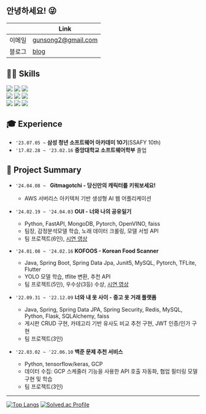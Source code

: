 ## 안녕하세요! 😜
|                     | Link                                                                                                                       |
|---------------------|----------------------------------------------------------------------------------------------------------------------------|
| 이메일              | gunsong2@gmail.com                                                                                                         |
| 블로그              | [blog](https://singasongah.tistory.com/)                                                                  |

## 👨‍💻 Skills
<img src="https://img.shields.io/badge/Java-181717?style=for-the-badge&logo=OpenJdk&logoColor=white"/> <img src="https://img.shields.io/badge/Spring-6DB33F?style=for-the-badge&logo=Spring&logoColor=white"/> <img src="https://img.shields.io/badge/MySQL-4479A1?style=for-the-badge&logo=MySQL&logoColor=white"/>
<br>
<img src="https://img.shields.io/badge/Python-3776AB?style=for-the-badge&logo=Python&logoColor=white"/> <img src="https://img.shields.io/badge/FastAPI-009688?style=for-the-badge&logo=fastapi&logoColor=white"/> <img src="https://img.shields.io/badge/Pytorch-EE4C2C?style=for-the-badge&logo=pytorch&logoColor=white"/>
<br>
<img src="https://img.shields.io/badge/Git-F05032?style=for-the-badge&logo=Git&logoColor=white"/> <img src="https://img.shields.io/badge/GitLab-FC6D26?style=for-the-badge&logo=GitLab&logoColor=white"/> <img src="https://img.shields.io/badge/Jira-0052CC?style=for-the-badge&logo=Jira&logoColor=white"/>

## 🎓 Experience
-   `'23.07.05 ~` **삼성 청년 소프트웨어 아카데미 10기**(SSAFY 10th)
-   `'17.02.28 ~ '23.02.16` **중앙대학교 소프트웨어학부** 졸업


## 🚀 Project Summary
-   `'24.04.08 ~ ` **Gitmagotchi - 당신만의 캐릭터를 키워보세요!**
  
    -   AWS 서버리스 아키텍처 기반 생성형 AI 웹 어플리케이션   
  
-   `'24.02.19 ~ '24.04.03` **OUI - 너와 나의 공유일기**

    -   Python, FastAPI, MongoDB, Pytorch, OpenVINO, faiss
    -   팀장, 감정분석모델 학습, 노래 데이터 크롤링, 모델 서빙 API
    -   팀 프로젝트(6인), [시연 영상](https://youtu.be/9I6P4Y9IzG4)

-   `'24.01.08 ~ '24.02.16` **KOFOOS - Korean Food Scanner**

    -   Java, Spring Boot, Spring Data Jpa, Junit5, MySQL, Pytorch, TFLite, Flutter
    -   YOLO 모델 학습, tflite 변환, 추천 API 
    -   팀 프로젝트(5인), 우수상(3등) 수상, [시연 영상](https://youtu.be/fsbzTRI7B7M)
      
-   `'22.09.31 ~ '22.12.09` **너와 내 옷 사이 - 중고 옷 거래 플랫폼**

    -   Java, Spring, Spring Data JPA, Spring Security, Redis, MySQL, Python, Flask, SQLAlchemy, faiss
    -   게시판 CRUD 구현, 카테고리 기반 유사도 비교 추천 구현, JWT 인증/인가 구현
    -   팀 프로젝트(3인)

-   `'22.03.02 ~ '22.06.10` **백준 문제 추천 서비스**

    -   Python, tensorflow/keras, GCP
    -   데이터 수집: GCP 스케줄러 기능을 사용한 API 호출 자동화, 협업 필터링 모델 구현 및 학습
    -   팀 프로젝트(3인)

---

[![Top Langs](https://github-readme-stats.vercel.app/api/top-langs/?username=songahh&layout=compact&theme=tokyonight)](https://github.com/gunsong2)
[![Solved.ac Profile](http://mazassumnida.wtf/api/v2/generate_badge?boj=gunsong2)](https://solved.ac/gunsong2/)
